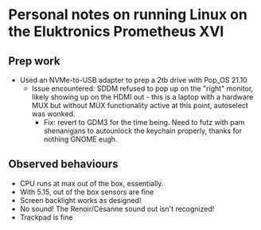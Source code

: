 # Personal notes on running Linux on the Eluktronics Prometheus XVI

## Prep work

* Used an NVMe-to-USB adapter to prep a 2tb drive with Pop_OS 21.10
    * Issue encountered: SDDM refused to pop up on the "right" monitor, likely showing up on the HDMI out - this is a laptop with a hardware MUX but without MUX functionality active at this point, autoselect was wonked.
        * Fix: revert to GDM3 for the time being. Need to futz with pam shenanigans to autounlock the keychain properly, thanks for nothing GNOME eugh.

## Observed behaviours

* CPU runs at max out of the box, essentially.
* With 5.15, out of the box sensors are fine
* Screen backlight works as designed!
* No sound! The Renoir/Césanne sound out isn't recognized!
* Trackpad is fine